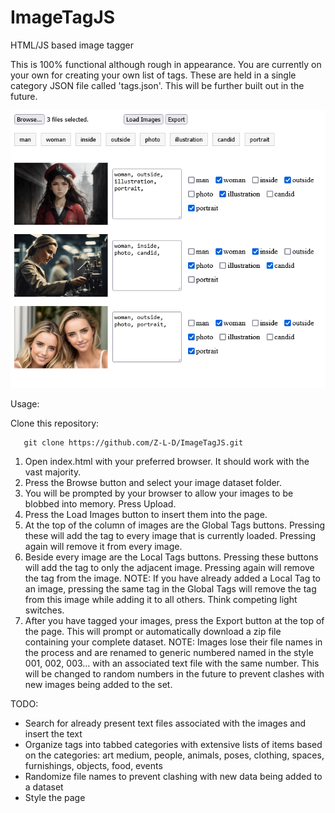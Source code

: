 # ImageTagJS
HTML/JS based image tagger


This is 100% functional although rough in appearance. You are currently on your own for creating your own list of tags. These are held in a single category JSON file called 'tags.json'. This will be further built out in the future.

<img src="ImageTagJS.png"/>

Usage:

Clone this repository:

```
   git clone https://github.com/Z-L-D/ImageTagJS.git
```

<ol>
    <li>Open index.html with your preferred browser. It should work with the vast majority.</li>
    <li>Press the Browse button and select your image dataset folder.</li>
    <li>You will be prompted by your browser to allow your images to be blobbed into memory. Press Upload.</li>
    <li>Press the Load Images button to insert them into the page.</li>
    <li>At the top of the column of images are the Global Tags buttons. Pressing these will add the tag to every image that is currently loaded. Pressing again will remove it from every image.</li>
    <li>Beside every image are the Local Tags buttons. Pressing these buttons will add the tag to only the adjacent image. Pressing again will remove the tag from the image. NOTE: If you have already added a Local Tag to an image, pressing the same tag in the Global Tags will remove the tag from this image while adding it to all others. Think competing light switches.</li>
    <li>After you have tagged your images, press the Export button at the top of the page. This will prompt or automatically download a zip file containing your complete dataset. NOTE: Images lose their file names in the process and are renamed to generic numbered named in the style 001, 002, 003... with an associated text file with the same number. This will be changed to random numbers in the future to prevent clashes with new images being added to the set.</li>
</ol> 

TODO:
<ul>
    <li>Search for already present text files associated with the images and insert the text</li>
    <li>Organize tags into tabbed categories with extensive lists of items based on the categories: art medium, people, animals, poses, clothing, spaces, furnishings, objects, food, events</li>
    <li>Randomize file names to prevent clashing with new data being added to a dataset</li>
    <li>Style the page</li>
</ul>